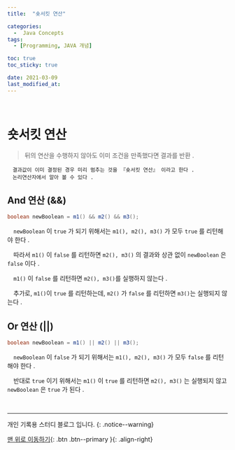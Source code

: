 ```yaml
---
title:  "숏서킷 연산" 

categories:
  -  Java Concepts
tags:
  - [Programming, JAVA 개념]

toc: true
toc_sticky: true

date: 2021-03-09
last_modified_at: 
---
```



<br>

# 숏서킷 연산

> 뒤의 연산을 수행하지 않아도 이미 조건을 만족했다면 결과를 반환 .   

```
　결과값이 이미 결정된 경우 미리 멈추는 것을 『숏서킷 연산』 이라고 한다 . 
　논리연산자에서 알아 볼 수 있다 .
```
## And 연산 (&&) 

```java
boolean newBoolean = m1() && m2() && m3();
```

　`newBoolean` 이 `true` 가 되기 위해서는 `m1(), m2(), m3()` 가 모두 `true` 를 리턴해야 한다 .   

　따라서 `m1()` 이 `false` 를 리턴하면 `m2(), m3()` 의 결과와 상관 없이 `newBoolean` 은 `false` 이다 .

　`m1()` 이 `false` 를 리턴하면 `m2(), m3()`를 실행하지 않는다 .

　추가로, `m1()`이 `true` 를 리턴하는데, `m2()` 가 `false` 를 리턴하면 `m3()`는 실행되지 않는다 .

## Or 연산 (||)

```java
boolean newBoolean = m1() || m2() || m3();
```

　`newBoolean` 이 `false` 가 되기 위해서는 `m1(), m2(), m3()` 가 모두 `false` 를 리턴해야 한다 .

　반대로 `true` 이기 위해서는 `m1()` 이 `true` 를 리턴하면 `m2(), m3()` 는 실행되지 않고 `newBoolean` 은 `true` 가 된다 .

<br>

***

개인 기록용 스터디 블로그 입니다.
{: .notice--warning}

[맨 위로 이동하기](#){: .btn .btn--primary }{: .align-right}